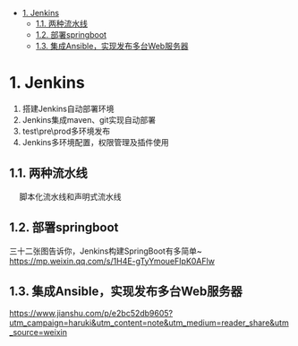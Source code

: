 
<!-- TOC -->

- [1. Jenkins](#1-jenkins)
    - [1.1. 两种流水线](#11-两种流水线)
    - [1.2. 部署springboot](#12-部署springboot)
    - [1.3. 集成Ansible，实现发布多台Web服务器](#13-集成ansible实现发布多台web服务器)

<!-- /TOC -->

# 1. Jenkins
<!--

Jenkins 动态使用分支名称 
https://dayarch.top/p/jenkins-dynamic-using-git-branch.html


「Jenkins+Git+Maven+Shell+Tomcat持续集成」经典教程 
https://mp.weixin.qq.com/s/611TxPZgfYnISt790og2wg
5分钟搞定Jenkis 
https://mp.weixin.qq.com/s/PEupc5YIKuctZO1Tivy_ug

 某小型公司持续集成工具 jenkins 实践
https://mp.weixin.qq.com/s?__biz=MzI4Njc5NjM1NQ==&mid=2247490292&idx=1&sn=05f64dfd66e7a8d0349ebea2b59e28f5&chksm=ebd625d8dca1acceb8044f0fec421211b4c6073d20b9721fb77a6d6a7e1f51efd228653a0152&mpshare=1&scene=1&srcid=&sharer_sharetime=1572796702761&sharer_shareid=b256218ead787d58e0b58614a973d00d&key=6f23511bf9e1c01f702fe18a15575ca0f77264ef18ac84a1b5155b72b094d9c9395e385d50bef1b1333ac1db02fd97ecefd9adc6dc5131fdb3caf700dd26a6dd10166dc41bf7be91d8418fd4bd13a9e1&ascene=1&uin=MTE1MTYxNzY2MQ%3D%3D&devicetype=Windows+10&version=62070152&lang=zh_CN&pass_ticket=Lu%2FLBuTxuGaOTLq0CL9dO0ss3p9k%2BNlDhrOCgfGfCUsKTPyuc12lccq3vmkXvxfb
Jenkins+Git+Maven+Shell+Tomcat持续集成经典教程
https://mp.weixin.qq.com/s/S4O8jeWvaC1CoJI_p9S73w
Jenkins 凭证管理
https://mp.weixin.qq.com/s/cTbrb_QtVQyUokIoy9KcAw

https://yq.aliyun.com/articles/500949?utm_content=m_42976
-->


1. 搭建Jenkins自动部署环境
2. Jenkins集成maven、git实现自动部署
3. test\pre\prod多环境发布
4. Jenkins多环境配置，权限管理及插件使用


## 1.1. 两种流水线  
<!-- 
https://zhuanlan.zhihu.com/p/583812704?utm_id=0
-->

&emsp; 脚本化流水线和声明式流水线  



## 1.2. 部署springboot
三十二张图告诉你，Jenkins构建SpringBoot有多简单~ 
https://mp.weixin.qq.com/s/1H4E-gTyYmoueFIpK0AFlw

## 1.3. 集成Ansible，实现发布多台Web服务器  
https://www.jianshu.com/p/e2bc52db9605?utm_campaign=haruki&utm_content=note&utm_medium=reader_share&utm_source=weixin  

